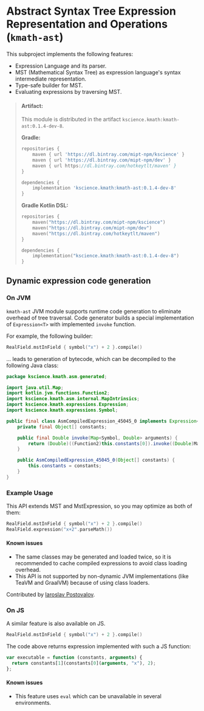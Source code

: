 # Abstract Syntax Tree Expression Representation and Operations (`kmath-ast`)

This subproject implements the following features:

- Expression Language and its parser.
- MST (Mathematical Syntax Tree) as expression language's syntax intermediate representation.
- Type-safe builder for MST.
- Evaluating expressions by traversing MST.

> #### Artifact:
> This module is distributed in the artifact `kscience.kmath:kmath-ast:0.1.4-dev-8`.
> 
> **Gradle:**
>
> ```gradle
> repositories {
>     maven { url 'https://dl.bintray.com/mipt-npm/kscience' }
>     maven { url 'https://dl.bintray.com/mipt-npm/dev' }
>     maven { url https://dl.bintray.com/hotkeytlt/maven' }
> }
> 
> dependencies {
>     implementation 'kscience.kmath:kmath-ast:0.1.4-dev-8'
> }
> ```
> **Gradle Kotlin DSL:**
>
> ```kotlin
> repositories {
>     maven("https://dl.bintray.com/mipt-npm/kscience")
>     maven("https://dl.bintray.com/mipt-npm/dev")
>     maven("https://dl.bintray.com/hotkeytlt/maven")
> }
> 
> dependencies {
>     implementation("kscience.kmath:kmath-ast:0.1.4-dev-8")
> }
> ```
>

## Dynamic expression code generation

### On JVM

`kmath-ast` JVM module supports runtime code generation to eliminate overhead of tree traversal. Code generator builds 
a special implementation of `Expression<T>` with implemented `invoke` function. 

For example, the following builder: 

```kotlin
RealField.mstInField { symbol("x") + 2 }.compile()
``` 

… leads to generation of bytecode, which can be decompiled to the following Java class: 

```java
package kscience.kmath.asm.generated;

import java.util.Map;
import kotlin.jvm.functions.Function2;
import kscience.kmath.asm.internal.MapIntrinsics;
import kscience.kmath.expressions.Expression;
import kscience.kmath.expressions.Symbol;

public final class AsmCompiledExpression_45045_0 implements Expression<Double> {
    private final Object[] constants;

    public final Double invoke(Map<Symbol, Double> arguments) {
        return (Double)((Function2)this.constants[0]).invoke((Double)MapIntrinsics.getOrFail(arguments, "x"), 2);
    }

    public AsmCompiledExpression_45045_0(Object[] constants) {
        this.constants = constants;
    }
}

```

### Example Usage

This API extends MST and MstExpression, so you may optimize as both of them: 

```kotlin
RealField.mstInField { symbol("x") + 2 }.compile()
RealField.expression("x+2".parseMath())
```

#### Known issues

- The same classes may be generated and loaded twice, so it is recommended to cache compiled expressions to avoid
class loading overhead. 
- This API is not supported by non-dynamic JVM implementations (like TeaVM and GraalVM) because of using class loaders.

Contributed by [Iaroslav Postovalov](https://github.com/CommanderTvis).

### On JS

A similar feature is also available on JS.

```kotlin
RealField.mstInField { symbol("x") + 2 }.compile()
``` 

The code above returns expression implemented with such a JS function:

```js
var executable = function (constants, arguments) {
  return constants[1](constants[0](arguments, "x"), 2);
};
```

#### Known issues

- This feature uses `eval` which can be unavailable in several environments.
